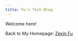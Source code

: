 ```yaml
---
title: Fu's Tech Blog
---
```


Welcome here!

Back to My Homepage: [Zexin Fu](https://zexinfu.com/)
